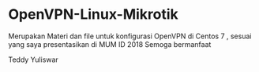 # OpenVPN-Linux-Mikrotik
Merupakan Materi dan file untuk konfigurasi OpenVPN di Centos 7 , sesuai yang saya presentasikan di MUM ID 2018
Semoga bermanfaat

Teddy Yuliswar
